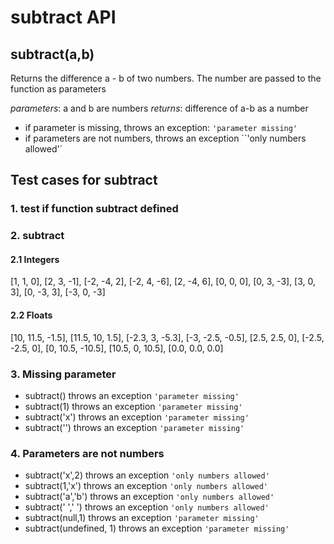 # subtract API

## **subtract(a,b)**

Returns the difference a - b of two numbers. The number are passed to the function as parameters

*parameters*: a and b are numbers
*returns*: difference of a-b as a number

-   if parameter is missing, throws an exception: `'parameter missing'`
-   if parameters are not numbers, throws an exception ``'only numbers allowed'`

## Test cases for subtract

### 1. test if function subtract defined

### 2. subtract

#### 2.1 Integers
[1, 1, 0],
[2, 3, -1],
[-2, -4, 2],
[-2, 4, -6],
[2, -4, 6],
[0, 0, 0],
[0, 3, -3],
[3, 0, 3],
[0, -3, 3],
[-3, 0, -3]


#### 2.2 Floats

[10, 11.5, -1.5],
[11.5, 10, 1.5],
[-2.3, 3, -5.3],
[-3, -2.5, -0.5],
[2.5, 2.5, 0],
[-2.5, -2.5, 0],
[0, 10.5, -10.5],
[10.5, 0, 10.5],
[0.0, 0.0, 0.0]


### 3. Missing parameter
-   subtract() throws an exception `'parameter missing'`
-   subtract(1) throws an exception `'parameter missing'`
-   subtract('x') throws an exception `'parameter missing'`
-   subtract('') throws an exception `'parameter missing'`

### 4. Parameters are not numbers
-   subtract('x',2) throws an exception `'only numbers allowed'`
-   subtract(1,'x') throws an exception `'only numbers allowed'`
-   subtract('a','b') throws an exception `'only numbers allowed'`
-   subtract(' ',' ') throws an exception `'only numbers allowed'`
-   subtract(null,1) throws an exception `'parameter missing'`
-   subtract(undefined, 1) throws an exception `'parameter missing'`